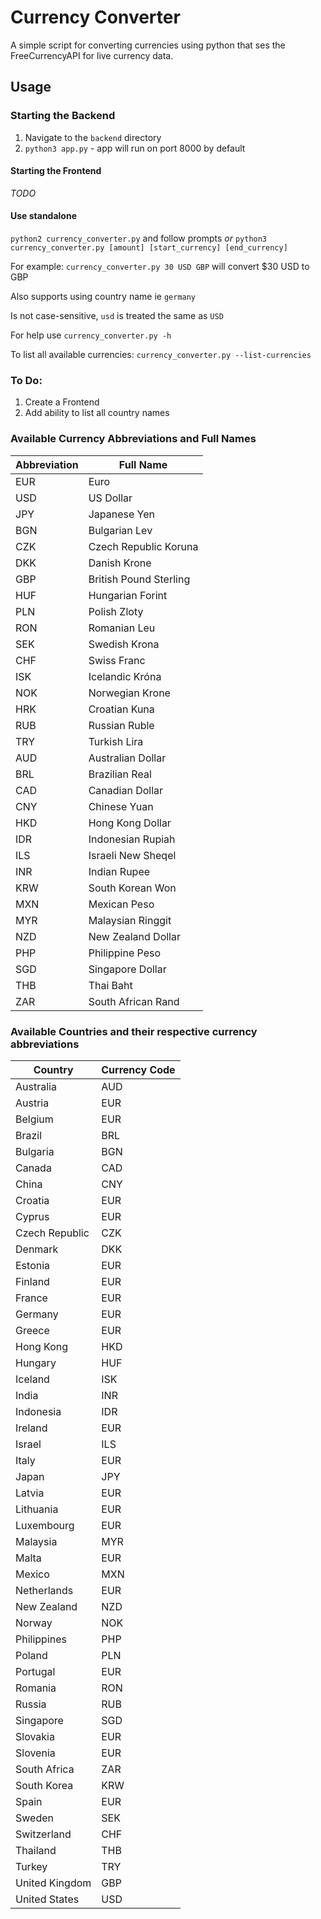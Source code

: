 # Currency Converter

A simple script for converting currencies using python that ses the FreeCurrencyAPI for live currency data.

## Usage
### Starting the Backend
1) Navigate to the `backend` directory
2) `python3 app.py` - app will run on port 8000 by default

#### Starting the Frontend
*TODO*

#### Use standalone
`python2 currency_converter.py` and follow prompts
*or*
`python3 currency_converter.py [amount] [start_currency] [end_currency]`

For example: `currency_converter.py 30 USD GBP` will convert $30 USD to GBP

Also supports using country name ie `germany`

Is not case-sensitive, `usd` is treated the same as `USD` 

For help use `currency_converter.py -h` 

To list all available currencies: `currency_converter.py --list-currencies`

### To Do:
1) Create a Frontend
2) Add ability to list all country names

### Available Currency Abbreviations and Full Names
| Abbreviation | Full Name |
|---|---|
| EUR | Euro |
| USD | US Dollar |
| JPY | Japanese Yen |
| BGN | Bulgarian Lev |
| CZK | Czech Republic Koruna |
| DKK | Danish Krone |
| GBP | British Pound Sterling |
| HUF | Hungarian Forint |
| PLN | Polish Zloty |
| RON | Romanian Leu |
| SEK | Swedish Krona |
| CHF | Swiss Franc |
| ISK | Icelandic Króna |
| NOK | Norwegian Krone |
| HRK | Croatian Kuna |
| RUB | Russian Ruble |
| TRY | Turkish Lira |
| AUD | Australian Dollar |
| BRL | Brazilian Real |
| CAD | Canadian Dollar |
| CNY | Chinese Yuan |
| HKD | Hong Kong Dollar |
| IDR | Indonesian Rupiah |
| ILS | Israeli New Sheqel |
| INR | Indian Rupee |
| KRW | South Korean Won |
| MXN | Mexican Peso |
| MYR | Malaysian Ringgit |
| NZD | New Zealand Dollar |
| PHP | Philippine Peso |
| SGD | Singapore Dollar |
| THB | Thai Baht |
| ZAR | South African Rand |

### Available Countries and their respective currency abbreviations
| Country           | Currency Code |
|-------------------|---------------|
| Australia         | AUD           |
| Austria           | EUR           |
| Belgium           | EUR           |
| Brazil            | BRL           |
| Bulgaria          | BGN           |
| Canada            | CAD           |
| China             | CNY           |
| Croatia           | EUR           |
| Cyprus            | EUR           |
| Czech Republic    | CZK           |
| Denmark           | DKK           |
| Estonia           | EUR           |
| Finland           | EUR           |
| France            | EUR           |
| Germany           | EUR           |
| Greece            | EUR           |
| Hong Kong         | HKD           |
| Hungary           | HUF           |
| Iceland           | ISK           |
| India             | INR           |
| Indonesia         | IDR           |
| Ireland           | EUR           |
| Israel            | ILS           |
| Italy             | EUR           |
| Japan             | JPY           |
| Latvia            | EUR           |
| Lithuania        | EUR           |
| Luxembourg        | EUR           |
| Malaysia          | MYR           |
| Malta             | EUR           |
| Mexico            | MXN           |
| Netherlands       | EUR           |
| New Zealand       | NZD           |
| Norway            | NOK           |
| Philippines       | PHP           |
| Poland            | PLN           |
| Portugal          | EUR           |
| Romania           | RON           |
| Russia            | RUB           |
| Singapore         | SGD           |
| Slovakia          | EUR           |
| Slovenia          | EUR           |
| South Africa      | ZAR           |
| South Korea       | KRW           |
| Spain             | EUR           |
| Sweden            | SEK           |
| Switzerland       | CHF           |
| Thailand          | THB           |
| Turkey            | TRY           |
| United Kingdom    | GBP           |
| United States     | USD           |
